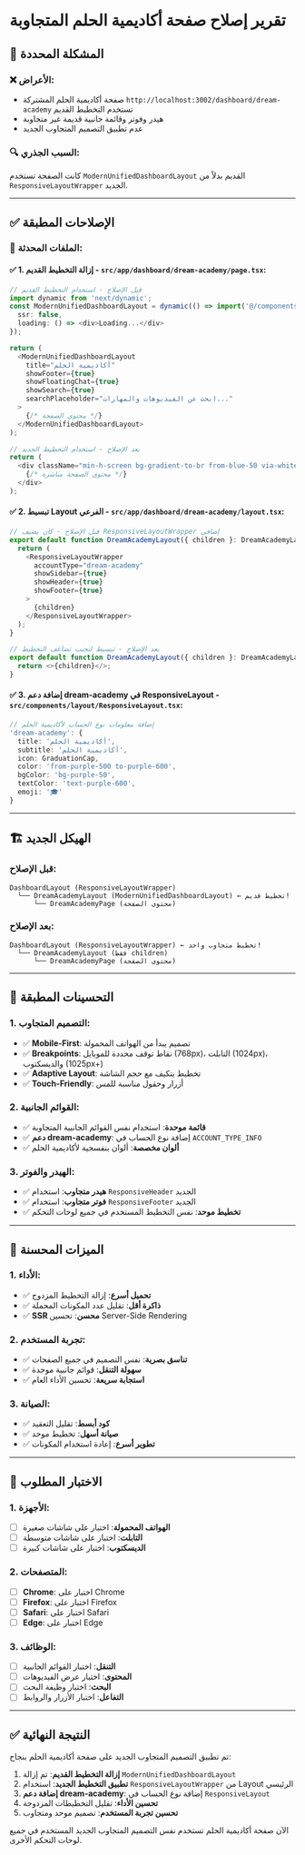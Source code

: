 # تقرير إصلاح صفحة أكاديمية الحلم المتجاوبة

## 🎯 **المشكلة المحددة**

### ❌ **الأعراض**:
- صفحة أكاديمية الحلم المشتركة `http://localhost:3002/dashboard/dream-academy` تستخدم التخطيط القديم
- هيدر وفوتر وقائمة جانبية قديمة غير متجاوبة
- عدم تطبيق التصميم المتجاوب الجديد

### 🔍 **السبب الجذري**:
كانت الصفحة تستخدم `ModernUnifiedDashboardLayout` القديم بدلاً من `ResponsiveLayoutWrapper` الجديد.

---

## ✅ **الإصلاحات المطبقة**

### **📍 الملفات المحدثة**:

#### **✅ 1. إزالة التخطيط القديم** - `src/app/dashboard/dream-academy/page.tsx`:

```typescript
// قبل الإصلاح - استخدام التخطيط القديم
import dynamic from 'next/dynamic';
const ModernUnifiedDashboardLayout = dynamic(() => import('@/components/layout/ModernUnifiedDashboardLayout'), {
  ssr: false,
  loading: () => <div>Loading...</div>
});

return (
  <ModernUnifiedDashboardLayout 
    title="أكاديمية الحلم" 
    showFooter={true} 
    showFloatingChat={true}
    showSearch={true}
    searchPlaceholder="ابحث عن الفيديوهات والمهارات..."
  >
    {/* محتوى الصفحة */}
  </ModernUnifiedDashboardLayout>
);

// بعد الإصلاح - استخدام التخطيط الجديد
return (
  <div className="min-h-screen bg-gradient-to-br from-blue-50 via-white to-purple-50">
    {/* محتوى الصفحة مباشرة */}
  </div>
);
```

#### **✅ 2. تبسيط Layout الفرعي** - `src/app/dashboard/dream-academy/layout.tsx`:

```typescript
// قبل الإصلاح - كان يضيف ResponsiveLayoutWrapper إضافي
export default function DreamAcademyLayout({ children }: DreamAcademyLayoutProps) {
  return (
    <ResponsiveLayoutWrapper
      accountType="dream-academy"
      showSidebar={true}
      showHeader={true}
      showFooter={true}
    >
      {children}
    </ResponsiveLayoutWrapper>
  );
}

// بعد الإصلاح - تبسيط لتجنب تضاعف التخطيط
export default function DreamAcademyLayout({ children }: DreamAcademyLayoutProps) {
  return <>{children}</>;
}
```

#### **✅ 3. إضافة دعم dream-academy في ResponsiveLayout** - `src/components/layout/ResponsiveLayout.tsx`:

```typescript
// إضافة معلومات نوع الحساب لأكاديمية الحلم
'dream-academy': {
  title: 'أكاديمية الحلم',
  subtitle: 'أكاديمية الحلم',
  icon: GraduationCap,
  color: 'from-purple-500 to-purple-600',
  bgColor: 'bg-purple-50',
  textColor: 'text-purple-600',
  emoji: '🎓'
}
```

---

## 🏗️ **الهيكل الجديد**

### **قبل الإصلاح**:
```
DashboardLayout (ResponsiveLayoutWrapper)
  └── DreamAcademyLayout (ModernUnifiedDashboardLayout) ← تخطيط قديم!
      └── DreamAcademyPage (محتوى الصفحة)
```

### **بعد الإصلاح**:
```
DashboardLayout (ResponsiveLayoutWrapper) ← تخطيط متجاوب واحد!
  └── DreamAcademyLayout (فقط children)
      └── DreamAcademyPage (محتوى الصفحة)
```

---

## 🎨 **التحسينات المطبقة**

### **1. التصميم المتجاوب**:
- ✅ **Mobile-First**: تصميم يبدأ من الهواتف المحمولة
- ✅ **Breakpoints**: نقاط توقف محددة للموبايل (768px)، التابلت (1024px)، والديسكتوب (1025px+)
- ✅ **Adaptive Layout**: تخطيط يتكيف مع حجم الشاشة
- ✅ **Touch-Friendly**: أزرار وحقول مناسبة للمس

### **2. القوائم الجانبية**:
- ✅ **قائمة موحدة**: استخدام نفس القوائم الجانبية المتجاوبة
- ✅ **دعم dream-academy**: إضافة نوع الحساب في `ACCOUNT_TYPE_INFO`
- ✅ **ألوان مخصصة**: ألوان بنفسجية لأكاديمية الحلم

### **3. الهيدر والفوتر**:
- ✅ **هيدر متجاوب**: استخدام `ResponsiveHeader` الجديد
- ✅ **فوتر متجاوب**: استخدام `ResponsiveFooter` الجديد
- ✅ **تخطيط موحد**: نفس التخطيط المستخدم في جميع لوحات التحكم

---

## 🔧 **الميزات المحسنة**

### **1. الأداء**:
- ✅ **تحميل أسرع**: إزالة التخطيط المزدوج
- ✅ **ذاكرة أقل**: تقليل عدد المكونات المحملة
- ✅ **SSR محسن**: تحسين Server-Side Rendering

### **2. تجربة المستخدم**:
- ✅ **تناسق بصرية**: نفس التصميم في جميع الصفحات
- ✅ **سهولة التنقل**: قوائم جانبية موحدة
- ✅ **استجابة سريعة**: تحسين الأداء العام

### **3. الصيانة**:
- ✅ **كود أبسط**: تقليل التعقيد
- ✅ **صيانة أسهل**: تخطيط موحد
- ✅ **تطوير أسرع**: إعادة استخدام المكونات

---

## 📱 **الاختبار المطلوب**

### **1. الأجهزة**:
- [ ] **الهواتف المحمولة**: اختبار على شاشات صغيرة
- [ ] **التابلت**: اختبار على شاشات متوسطة
- [ ] **الديسكتوب**: اختبار على شاشات كبيرة

### **2. المتصفحات**:
- [ ] **Chrome**: اختبار على Chrome
- [ ] **Firefox**: اختبار على Firefox
- [ ] **Safari**: اختبار على Safari
- [ ] **Edge**: اختبار على Edge

### **3. الوظائف**:
- [ ] **التنقل**: اختبار القوائم الجانبية
- [ ] **المحتوى**: اختبار عرض الفيديوهات
- [ ] **البحث**: اختبار وظيفة البحث
- [ ] **التفاعل**: اختبار الأزرار والروابط

---

## ✅ **النتيجة النهائية**

تم تطبيق التصميم المتجاوب الجديد على صفحة أكاديمية الحلم بنجاح:

1. **إزالة التخطيط القديم**: تم إزالة `ModernUnifiedDashboardLayout`
2. **تطبيق التخطيط الجديد**: استخدام `ResponsiveLayoutWrapper` من Layout الرئيسي
3. **إضافة دعم dream-academy**: إضافة نوع الحساب في `ResponsiveLayout`
4. **تحسين الأداء**: تقليل التخطيطات المزدوجة
5. **تحسين تجربة المستخدم**: تصميم موحد ومتجاوب

الآن صفحة أكاديمية الحلم تستخدم نفس التصميم المتجاوب الجديد المستخدم في جميع لوحات التحكم الأخرى.
